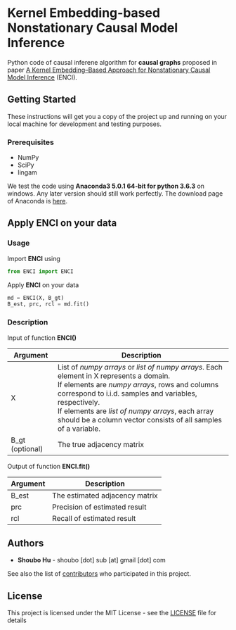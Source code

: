 # Kernel Embedding-based Nonstationary Causal Model Inference

Python code of causal inferene algorithm for **causal graphs** proposed in paper [A Kernel Embedding–Based Approach for Nonstationary Causal Model Inference](https://www.mitpressjournals.org/doi/abs/10.1162/neco_a_01064) (ENCI).

## Getting Started

These instructions will get you a copy of the project up and running on your local machine for development and testing purposes.

### Prerequisites
- NumPy
- SciPy
- lingam

We test the code using **Anaconda3 5.0.1 64-bit for python 3.6.3** on windows. Any later version should still work perfectly. The download page of Anaconda is [here](https://www.anaconda.com/download/).

## Apply **ENCI** on your data

### Usage

Import **ENCI** using

```python
from ENCI import ENCI
```

Apply **ENCI** on your data

```python
md = ENCI(X, B_gt)
B_est, prc, rcl = md.fit()
```

### Description

Input of function **ENCI()**

| Argument  | Description  |
|---|---|
|X | List of *numpy arrays* or *list of numpy arrays*. Each element in X represents a domain.<br/>If elements are *numpy arrays*, rows and columns correspond to i.i.d. samples and variables, respectively.<br/>If elements are *list of numpy arrays*, each array should be a column vector consists of all samples of a variable.|
|B_gt (optional) | The true adjacency matrix|

Output of function **ENCI.fit()**

| Argument  | Description  |
|---|---|
|B_est | The estimated adjacency matrix|
|prc | Precision of estimated result|
|rcl | Recall of estimated result|

## Authors

* **Shoubo Hu** - shoubo [dot] sub [at] gmail [dot] com

See also the list of [contributors](https://github.com/amber0309/ENCI_graph/contributors) who participated in this project.

## License

This project is licensed under the MIT License - see the [LICENSE](LICENSE) file for details

